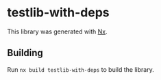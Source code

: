 # testlib-with-deps

This library was generated with [Nx](https://nx.dev).

## Building

Run `nx build testlib-with-deps` to build the library.
